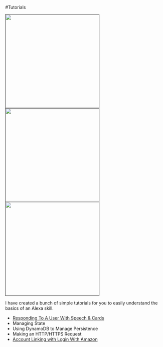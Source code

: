 #Tutorials

<a href=""><img src="https://github.com/jeffblankenburg/alexa/blob/master/start_here/tutorials/images/fact-skill.png" width="300"/></a><a href=""><img src="https://github.com/jeffblankenburg/alexa/blob/master/start_here/tutorials/images/trivia-skill.png" width="300"/></a><a href=""><img src="https://github.com/jeffblankenburg/alexa/blob/master/start_here/tutorials/images/fact-skill.png" width="300"/></a>

I have created a bunch of simple tutorials for you to easily understand the basics of an Alexa skill.

* [Responding To A User With Speech & Cards](https://github.com/jeffblankenburg/alexa/blob/master/responses/README.md)
* Managing State
* Using DynamoDB to Manage Persistence
* Making an HTTP/HTTPS Request
* [Account Linking with Login With Amazon](https://developer.amazon.com/blogs/post/Tx3CX1ETRZZ2NPC/Alexa-Account-Linking-5-Steps-to-Seamlessly-Link-Your-Alexa-Skill-with-Login-wit)